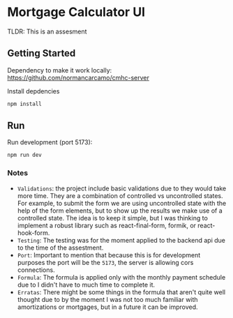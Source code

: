 # Mortgage Calculator UI

TLDR: This is an assesment

## Getting Started

Dependency to make it work locally: https://github.com/normancarcamo/cmhc-server

Install depdencies

```bash
npm install
```

## Run

Run development (port 5173):

```bash
npm run dev
```

### Notes

- `Validations`: the project include basic validations due to they would take more time. They are a combination of controlled vs uncontrolled states. For example, to submit the form we are using uncontrolled state with the help of the form elements, but to show up the results we make use of a controlled state. The idea is to keep it simple, but I was thinking to implement a robust library such as react-final-form, formik, or react-hook-form.
- `Testing`: The testing was for the moment applied to the backend api due to the time of the assestment.
- `Port`: Important to mention that because this is for development purposes the port will be the `5173`, the server is allowing cors connections.
- `Formula`: The formula is applied only with the monthly payment schedule due to I didn't have to much time to complete it.
- `Erratas`: There might be some things in the formula that aren't quite well thought due to by the moment I was not too much familiar with amortizations or mortgages, but in a future it can be improved.
